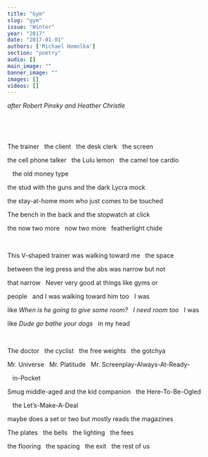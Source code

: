 ```yaml
---
title: "Gym"
slug: "gym"
issue: "Winter"
year: "2017"
date: "2017-01-01"
authors: ['Michael Homolka']
section: "poetry"
audio: []
main_image: ""
banner_image: ""
images: []
videos: []
---
```

*after Robert Pinsky and Heather Christle*

  

  

 The trainer   the client   the desk clerk   the screen

 the cell phone talker   the Lulu lemon   the camel toe cardio

    the old money type

 the stud with the guns and the dark Lycra mock

 the stay-at-home mom who just comes to be touched

 The bench in the back and the stopwatch at click

 the now two more   now two more   featherlight chide

  

 This V-shaped trainer was walking toward me   the space

 between the leg press and the abs was narrow but not

 that narrow   Never very good at things like gyms or

 people   and I was walking toward him too   I was

 like *When is he going to give some room?   I need room too*   I was

 like *Dude go bathe your dogs*   in my head

  

 The doctor   the cyclist   the free weights   the gotchya

 Mr. Universe   Mr. Platitude   Mr. Screenplay-Always-At-Ready-

    in-Pocket

 Smug middle-aged and the kid companion   the Here-To-Be-Ogled

    the Let’s-Make-A-Deal

 maybe does a set or two but mostly reads the magazines

 The plates   the bells   the lighting   the fees

 the flooring   the spacing   the exit   the rest of us

